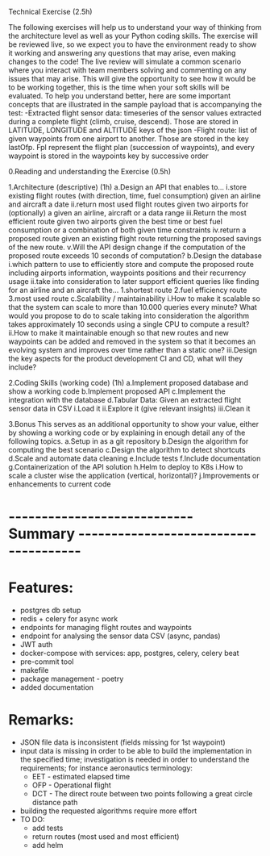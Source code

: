 Technical Exercise (2.5h)

The following exercises will help us to understand your way of thinking from the architecture level as well as your Python coding skills. The exercise will be reviewed live, so we expect you to have the environment ready to show it working and answering any questions that may arise, even making changes to the code! The live review will simulate a common scenario where you interact with team members solving and commenting on any issues that may arise. This will give the opportunity to see how it would be to be working together, this is the time when your soft skills will be evaluated.
To help you understand better, here are some important concepts that are illustrated in the sample payload that is accompanying the test:
-Extracted flight sensor data: timeseries of the sensor values extracted during a complete flight (climb, cruise, descend). Those are stored in LATITUDE, LONGITUDE and ALTITUDE keys of the json
-Flight route: list of given waypoints from one airport to another. Those are stored in the key lastOfp. Fpl represent the flight plan (succession of waypoints), and every waypoint is stored in the waypoints key by successive order

0.Reading and understanding the Exercise (0.5h)

1.Architecture (descriptive) (1h)
a.Design an API that enables to...
i.store existing flight routes (with direction, time, fuel consumption) given an airline and aircraft a date
ii.return most used flight routes given two airports for (optionally) a given an airline, aircraft or a data range
iii.Return the most efficient route given two airports given the best time or best fuel consumption or a combination of both given time constraints
iv.return a proposed route given an existing flight route returning the proposed savings of the new route.
v.Will the API design change if the computation of the proposed route exceeds 10 seconds of computation?
b.Design the database
i.which pattern to use to efficiently store and compute the proposed route including airports information, waypoints positions and their recurrency usage
ii.take into consideration to later support efficient queries like finding for an airline and an aircraft the...
1.shortest route
2.fuel efficiency route
3.most used route
c.Scalability / maintainability
i.How to make it scalable so that the system can scale to more than 10.000 queries every minute? What would you propose to do to scale taking into consideration the algorithm takes approximately 10 seconds using a single CPU to compute a result?
ii.How to make it maintainable enough so that new routes and new waypoints can be added and removed in the system so that it becomes an evolving system and improves over time rather than a static one?
iii.Design the key aspects for the product development CI and CD, what will they include?

2.Coding Skills (working code) (1h)
a.Implement proposed database and show a working code
b.Implement proposed API
c.Implement the integration with the database
d.Tabular Data: Given an extracted flight sensor data in CSV
i.Load it
ii.Explore it (give relevant insights)
iii.Clean it

3.Bonus
This serves as an additional opportunity to show your value, either by showing a working code or by explaining in enough detail any of the following topics.
a.Setup in as a git repository
b.Design the algorithm for computing the best scenario
c.Design the algorithm to detect shortcuts
d.Scale and automate data cleaning
e.Include tests
f.Include documentation
g.Containerization of the API solution
h.Helm to deploy to K8s
i.How to scale a cluster wise the application (vertical, horizontal)?
j.Improvements or enhancements to current code

# ---------------------------- Summary --------------------------------------

# Features:

- postgres db setup
- redis + celery for async work
- endpoints for managing flight routes and waypoints
- endpoint for analysing the sensor data CSV (async, pandas)
- JWT auth
- docker-compose with services: app, postgres, celery, celery beat
- pre-commit tool
- makefile
- package management - poetry
- added documentation

# Remarks:

- JSON file data is inconsistent (fields missing for 1st waypoint)
- input data is missing in order to be able to build the implementation in the specified time; investigation is needed in order to understand the requirements; for instance aeronautics terminology:
  - EET - estimated elapsed time
  - OFP - Operational flight
  - DCT - The direct route between two points following a great circle distance path
- building the requested algorithms require more effort
- TO DO:
  - add tests
  - return routes (most used and most efficient)
  - add helm

